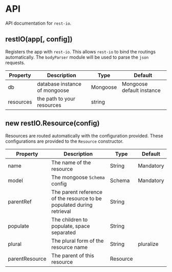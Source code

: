 # API
API documentation for `rest-io`.

## restIO(app[, config])
Registers the app with `rest-io`. This allows `rest-io` to bind the routings automatically. The `bodyParser` module will be used to parse the `json` requests.

Property  | Description                   | Type     | Default
--------- | ----------------------------- | -------- | -------------------------
db        | database instance of mongoose | Mongoose | Mongoose default instance
resources | the path to your resources    | string   |

## new restIO.Resource(config)
Resources are routed automatically with the configuration provided. These configurations are provided to the `Resource` constructor.

Property       | Description                                                           | Type     | Default
-------------- | --------------------------------------------------------------------- | -------- | ----------
name           | The name of the resource                                              | String   | Mandatory
model          | The mongoose `Schema` config                                          | Schema   | Mandatory
parentRef      | The parent reference of the resource to be populated during retrieval | String   |
populate       | The children to populate, space separated                             | String   |
plural         | The plural form of the resource name                                  | String   | pluralize
parentResource | The parent of this resource                                           | Resource |
